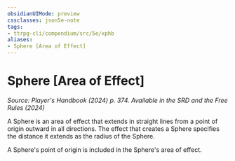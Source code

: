 ```yaml
---
obsidianUIMode: preview
cssclasses: json5e-note
tags:
- ttrpg-cli/compendium/src/5e/xphb
aliases:
- Sphere [Area of Effect]
---
```

# Sphere [Area of Effect]
*Source: Player's Handbook (2024) p. 374. Available in the <span title='Systems Reference Document (5.2)'>SRD</span> and the Free Rules (2024)* 

A Sphere is an area of effect that extends in straight lines from a point of origin outward in all directions. The effect that creates a Sphere specifies the distance it extends as the radius of the Sphere.

A Sphere's point of origin is included in the Sphere's area of effect.